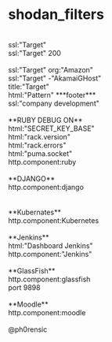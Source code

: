 # shodan_filters
<br>
ssl:"Target"<br>
ssl:"Target" 200<br><br>
ssl:"Target" org:"Amazon"<br>
ssl:"Target" -"AkamaiGHost"<br>
title:"Target"<br>
html:"Pattern" ***footer***<br>
ssl:"company development"<br>
<br>
**RUBY DEBUG ON**<br>
html:"SECRET_KEY_BASE"<br>
html:"rack.version"<br>
html:"rack.errors"<br>
html:"puma.socket"<br>
http.component:ruby<br>
<br>
**DJANGO**<br>
http.component:django<br>
<br>
<br>
**Kubernates**<br>
http.component:Kubernetes<br>
<br>
**Jenkins**<br>
html:"Dashboard Jenkins" <br>
http.component:"Jenkins"<br>
<br>
**GlassFish**<br>
http.component:glassfish<br>
port 9898<br>
<br>
**Moodle**<br>
http.component:moodle<br>
<br>
@ph0rensic
